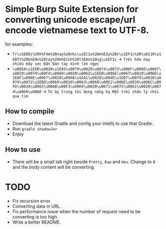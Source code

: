 # Simple Burp Suite Extension for converting unicode escape/url encode vietnamese text to UTF-8.

for examples:
- `Tr\u1EDDi%20h%F4m%20nay%20nhi\u1EC1u%20m%E2y%20c\u1EF1c%20\u0110\u1EB7t%20b%E0n%20tay%20m%ECnh%20l%EAn%20ng\u1EF1c` -> `Trời hôm nay nhiều mây cực Đặt bàn tay mình lên ngực`
- `\u0054\u1EEB\u0020\u1EA5\u0079\u0020\u0074\u0072\u006F\u006E\u0067\u0020\u0074\u00F4\u0069\u0020\u0062\u1EEB\u006E\u0067\u0020\u006E\u1EAF\u006E\u0067\u0020\u0068\u1EA1\u0020\u004D\u1EB7\u0074\u0020\u0074\u0072\u1EDD\u0069\u0020\u0063\u0068\u00E2\u006E\u0020\u006C\u00FD\u0020\u0063\u0068\u00F3\u0069\u0020\u0071\u0075\u0061\u0020\u0074\u0069\u006D` -> `Từ ấy trong tôi bừng nắng hạ Mặt trời chân lý chói qua tim`

## How to compile
- Download the latest Gradle and config your intellij to use that Gradle.
- Run `gradle shadowJar`
- Enjoy

## How to use
- There will be a small tab right beside `Pretty`, `Raw` and `Hex`. Change to it and the body content will be converting.

# TODO
- Fix recursion error.
- Converting data in URL.
- Fix performance issue when the number of request need to be converting is too high.
- Write a better README.
